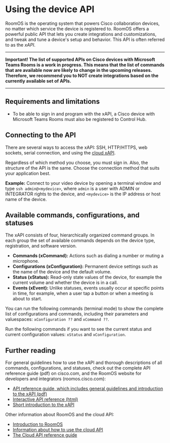 # Using the device API

RoomOS is the operating system that powers Cisco collaboration devices, no matter which service the device is registered to. RoomOS offers a powerful public API that lets you create integrations and customizations, and tweak and tune a device's setup and behavior. This API is often referred to as the _xAPI_.

---
**Important! The list of supported APIs on Cisco devices with Microsoft Teams Rooms is a work in progress. This means that the list of commands that are available now are likely to change in the upcoming releases. Therefore, we recommend you to NOT create integrations based on the currently available set of APIs.**

---

## Requirements and limitations
* To be able to sign in and program with the xAPI, a Cisco device with Microsoft Teams Rooms must also be registered to Control Hub.

## Connecting to the API
There are several ways to access the xAPI: SSH, HTTP/HTTPS, web sockets, serial connection, and using the [cloud xAPI](https://developer.webex.com/docs/api/guides/device-developers-guide#xapi).

Regardless of which method you choose, you must sign in. Also, the structure of the API is the same. Choose the connection method that suits your application best.

**Example:** Connect to your video device by opening a terminal window and type `ssh admin@<mydevice>`, where `admin` is a user with ADMIN or INTEGRATOR rights to the device, and `<mydevice>` is the IP address or host name of the device.

## Available commands, configurations, and statuses
The xAPI consists of four, hierarchically organized command groups. In each group the set of available commands depends on the device type, registration, and software version.

* **Commands (xCommand):** Actions such as dialing a number or muting a microphone.
* **Configurations (xConfiguration):** Permanent device settings such as the name of the device and the default volume.
* **Status (xStatus):** Read-only state values of the device, for example the current volume and whether the device is in a call.
* **Events (xEvent):** Unlike statuses, events usually occur at specific points in time, for example, when a user tap a button or when a meeting is about to start.

You can run the following commands (terminal mode) to show the complete list of configurations and commands, including their parameters and valuespaces: `xConfiguration ??` and  `xCommand ??`.

Run the following commands if you want to see the current status and current configuration values: `xStatus` and `xConfiguration`.

## Further reading
For general guidelines how to use the xAPI and thorough descriptions of all commands, configurations, and statuses, check out the complete API reference guide (pdf) on cisco.com, and the RoomOS website for developers and integrators (roomos.cisco.com):
* [API reference guide, which includes general guidelines and introduction to the xAPI (pdf)]( https://www.cisco.com/c/en/us/support/collaboration-endpoints/spark-room-kit-series/products-command-reference-list.html)
* [Interactive API reference (html)](https://roomos.cisco.com/xapi)
* [Short introduction to the xAPI](https://roomos.cisco.com/doc/TechDocs/xAPI)

Other information about RoomOS and the cloud API:
* [Introduction to RoomOS](https://roomos.cisco.com/doc/TechDocs/Introduction)
* [Information about how to use the cloud API](https://developer.webex.com/docs/api/guides/device-developers-guide)
* [The Cloud API reference guide](https://developer.webex.com/docs/api/v1/xapi)

